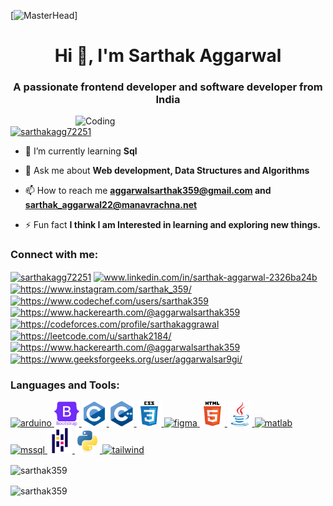 [![MasterHead](https://1.bp.blogspot.com/-7A4WynwLsM...)]

<h1 align="center">Hi 👋, I'm Sarthak Aggarwal</h1>
<h3 align="center">A passionate frontend developer and software developer from India</h3>
<img align="right" alt="Coding" width="400" src="https://i.pinimg.com/originals/2a/53/65/2a53651a35816f499270d8275fd5318f.gif">

<p align="left"> <a href="https://twitter.com/sarthakagg72251" target="blank"><img src="https://img.shields.io/twitter/follow/sarthakagg72251?logo=twitter&style=for-the-badge" alt="sarthakagg72251" /></a> </p>

- 🌱 I’m currently learning **Sql**

- 💬 Ask me about **Web development, Data Structures and Algorithms**

- 📫 How to reach me **aggarwalsarthak359@gmail.com and sarthak_aggarwal22@manavrachna.net**

- ⚡ Fun fact **I think I am Interested in learning and exploring new things.**

<h3 align="left">Connect with me:</h3>
<p align="left">
<a href="https://twitter.com/sarthakagg72251" target="blank"><img align="center" src="https://raw.githubusercontent.com/rahuldkjain/github-profile-readme-generator/master/src/images/icons/Social/twitter.svg" alt="sarthakagg72251" height="30" width="40" /></a>
<a href="https://linkedin.com/in/www.linkedin.com/in/sarthak-aggarwal-2326ba24b" target="blank"><img align="center" src="https://raw.githubusercontent.com/rahuldkjain/github-profile-readme-generator/master/src/images/icons/Social/linked-in-alt.svg" alt="www.linkedin.com/in/sarthak-aggarwal-2326ba24b" height="30" width="40" /></a>
<a href="https://instagram.com/https://www.instagram.com/sarthak_359/" target="blank"><img align="center" src="https://raw.githubusercontent.com/rahuldkjain/github-profile-readme-generator/master/src/images/icons/Social/instagram.svg" alt="https://www.instagram.com/sarthak_359/" height="30" width="40" /></a>
<a href="https://www.codechef.com/users/https://www.codechef.com/users/sarthak359" target="blank"><img align="center" src="https://cdn.jsdelivr.net/npm/simple-icons@3.1.0/icons/codechef.svg" alt="https://www.codechef.com/users/sarthak359" height="30" width="40" /></a>
<a href="https://www.hackerrank.com/https://www.hackerearth.com/@aggarwalsarthak359" target="blank"><img align="center" src="https://raw.githubusercontent.com/rahuldkjain/github-profile-readme-generator/master/src/images/icons/Social/hackerrank.svg" alt="https://www.hackerearth.com/@aggarwalsarthak359" height="30" width="40" /></a>
<a href="https://codeforces.com/profile/https://codeforces.com/profile/sarthakaggrawal" target="blank"><img align="center" src="https://raw.githubusercontent.com/rahuldkjain/github-profile-readme-generator/master/src/images/icons/Social/codeforces.svg" alt="https://codeforces.com/profile/sarthakaggrawal" height="30" width="40" /></a>
<a href="https://www.leetcode.com/https://leetcode.com/u/sarthak2184/" target="blank"><img align="center" src="https://raw.githubusercontent.com/rahuldkjain/github-profile-readme-generator/master/src/images/icons/Social/leet-code.svg" alt="https://leetcode.com/u/sarthak2184/" height="30" width="40" /></a>
<a href="https://www.hackerearth.com/https://www.hackerearth.com/@aggarwalsarthak359" target="blank"><img align="center" src="https://raw.githubusercontent.com/rahuldkjain/github-profile-readme-generator/master/src/images/icons/Social/hackerearth.svg" alt="https://www.hackerearth.com/@aggarwalsarthak359" height="30" width="40" /></a>
<a href="https://auth.geeksforgeeks.org/user/https://www.geeksforgeeks.org/user/aggarwalsar9gi/" target="blank"><img align="center" src="https://raw.githubusercontent.com/rahuldkjain/github-profile-readme-generator/master/src/images/icons/Social/geeks-for-geeks.svg" alt="https://www.geeksforgeeks.org/user/aggarwalsar9gi/" height="30" width="40" /></a>
</p>

<h3 align="left">Languages and Tools:</h3>
<p align="left"> <a href="https://www.arduino.cc/" target="_blank" rel="noreferrer"> <img src="https://cdn.worldvectorlogo.com/logos/arduino-1.svg" alt="arduino" width="40" height="40"/> </a> <a href="https://getbootstrap.com" target="_blank" rel="noreferrer"> <img src="https://raw.githubusercontent.com/devicons/devicon/master/icons/bootstrap/bootstrap-plain-wordmark.svg" alt="bootstrap" width="40" height="40"/> </a> <a href="https://www.cprogramming.com/" target="_blank" rel="noreferrer"> <img src="https://raw.githubusercontent.com/devicons/devicon/master/icons/c/c-original.svg" alt="c" width="40" height="40"/> </a> <a href="https://www.w3schools.com/cpp/" target="_blank" rel="noreferrer"> <img src="https://raw.githubusercontent.com/devicons/devicon/master/icons/cplusplus/cplusplus-original.svg" alt="cplusplus" width="40" height="40"/> </a> <a href="https://www.w3schools.com/css/" target="_blank" rel="noreferrer"> <img src="https://raw.githubusercontent.com/devicons/devicon/master/icons/css3/css3-original-wordmark.svg" alt="css3" width="40" height="40"/> </a> <a href="https://www.figma.com/" target="_blank" rel="noreferrer"> <img src="https://www.vectorlogo.zone/logos/figma/figma-icon.svg" alt="figma" width="40" height="40"/> </a> <a href="https://www.w3.org/html/" target="_blank" rel="noreferrer"> <img src="https://raw.githubusercontent.com/devicons/devicon/master/icons/html5/html5-original-wordmark.svg" alt="html5" width="40" height="40"/> </a> <a href="https://www.java.com" target="_blank" rel="noreferrer"> <img src="https://raw.githubusercontent.com/devicons/devicon/master/icons/java/java-original.svg" alt="java" width="40" height="40"/> </a> <a href="https://www.mathworks.com/" target="_blank" rel="noreferrer"> <img src="https://upload.wikimedia.org/wikipedia/commons/2/21/Matlab_Logo.png" alt="matlab" width="40" height="40"/> </a> <a href="https://www.microsoft.com/en-us/sql-server" target="_blank" rel="noreferrer"> <img src="https://www.svgrepo.com/show/303229/microsoft-sql-server-logo.svg" alt="mssql" width="40" height="40"/> </a> <a href="https://pandas.pydata.org/" target="_blank" rel="noreferrer"> <img src="https://raw.githubusercontent.com/devicons/devicon/2ae2a900d2f041da66e950e4d48052658d850630/icons/pandas/pandas-original.svg" alt="pandas" width="40" height="40"/> </a> <a href="https://www.python.org" target="_blank" rel="noreferrer"> <img src="https://raw.githubusercontent.com/devicons/devicon/master/icons/python/python-original.svg" alt="python" width="40" height="40"/> </a> <a href="https://tailwindcss.com/" target="_blank" rel="noreferrer"> <img src="https://www.vectorlogo.zone/logos/tailwindcss/tailwindcss-icon.svg" alt="tailwind" width="40" height="40"/> </a> </p>

<p><img align="center" src="https://github-readme-stats.vercel.app/api/top-langs?username=sarthak359&show_icons=true&locale=en&layout=compact" alt="sarthak359" /></p>

<p><img align="center" src="https://github-readme-streak-stats.herokuapp.com/?user=sarthak359&" alt="sarthak359" /></p>
